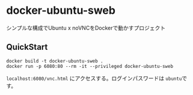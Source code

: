 # docker-ubuntu-sweb

シンプルな構成でUbuntu x noVNCをDockerで動かすプロジェクト

## QuickStart
```
docker build -t docker-ubuntu-sweb .
docker run -p 6080:80 --rm -it --privileged docker-ubuntu-sweb
```

`localhost:6080/vnc.html` にアクセスする。ログインパスワードは `ubuntu`です。